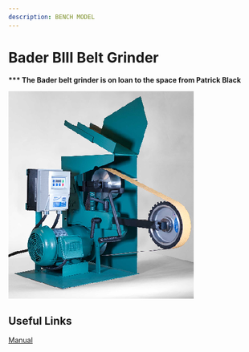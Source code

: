 ```yaml
---
description: BENCH MODEL
---
```


# Bader BIII Belt Grinder

**\*\*\* The Bader belt grinder is on loan to the space from Patrick Black**

![](<../.gitbook/assets/image (21).png>)

## Useful Links

[Manual](https://drive.google.com/open?id=1bEZxo3JkymePp69c3FGOShT3LotWhUcD)

